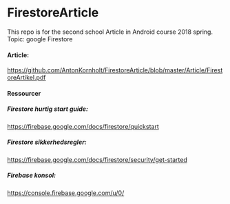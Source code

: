 # FirestoreArticle

This repo is for the second school Article in Android course 2018 spring. Topic: google Firestore

#### Article:
https://github.com/AntonKornholt/FirestoreArticle/blob/master/Article/FirestoreArtikel.pdf

#### Ressourcer
##### Firestore hurtig start guide:
  https://firebase.google.com/docs/firestore/quickstart 
  
##### Firestore sikkerhedsregler:
  https://firebase.google.com/docs/firestore/security/get-started
  
##### Firebase konsol:
  https://console.firebase.google.com/u/0/ 
  

